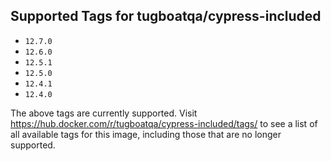 ## Supported Tags for tugboatqa/cypress-included

* `12.7.0`
* `12.6.0`
* `12.5.1`
* `12.5.0`
* `12.4.1`
* `12.4.0`

The above tags are currently supported. Visit https://hub.docker.com/r/tugboatqa/cypress-included/tags/ to see a list of all available tags for this image, including those that are no longer supported.
